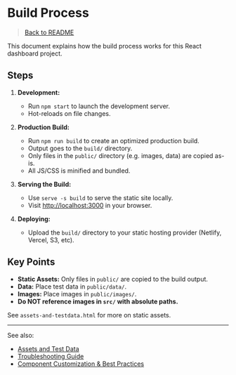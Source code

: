 # Build Process

> [Back to README](./README.html)


This document explains how the build process works for this React dashboard project.

## Steps

1. **Development:**
   - Run `npm start` to launch the development server.
   - Hot-reloads on file changes.

2. **Production Build:**
   - Run `npm run build` to create an optimized production build.
   - Output goes to the `build/` directory.
   - Only files in the `public/` directory (e.g. images, data) are copied as-is.
   - All JS/CSS is minified and bundled.

3. **Serving the Build:**
   - Use `serve -s build` to serve the static site locally.
   - Visit [http://localhost:3000](http://localhost:3000) in your browser.

4. **Deploying:**
   - Upload the `build/` directory to your static hosting provider (Netlify, Vercel, S3, etc).

## Key Points
- **Static Assets:** Only files in `public/` are copied to the build output.
- **Data:** Place test data in `public/data/`.
- **Images:** Place images in `public/images/`.
- **Do NOT reference images in `src/` with absolute paths.**

See `assets-and-testdata.html` for more on static assets.

---

See also:
- [Assets and Test Data](./assets-and-testdata.md)
- [Troubleshooting Guide](./troubleshooting.md)
- [Component Customization & Best Practices](./component-customization-and-best-practices.md)


